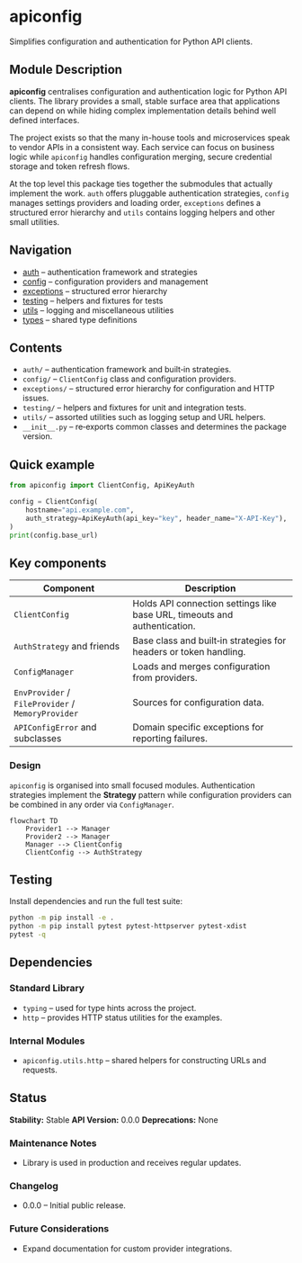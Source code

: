 # apiconfig

Simplifies configuration and authentication for Python API clients.

## Module Description
**apiconfig** centralises configuration and authentication logic for Python API
clients. The library provides a small, stable surface area that applications can
depend on while hiding complex implementation details behind well defined
interfaces.

The project exists so that the many in-house tools and microservices speak to
vendor APIs in a consistent way. Each service can focus on business logic while
`apiconfig` handles configuration merging, secure credential storage and token
refresh flows.

At the top level this package ties together the submodules that actually
implement the work. `auth` offers pluggable authentication strategies, `config`
manages settings providers and loading order, `exceptions` defines a structured
error hierarchy and `utils` contains logging helpers and other small utilities.

## Navigation
- [auth](./auth/README.md) – authentication framework and strategies
- [config](./config/README.md) – configuration providers and management
- [exceptions](./exceptions/README.md) – structured error hierarchy
- [testing](./testing/README.md) – helpers and fixtures for tests
- [utils](./utils/README.md) – logging and miscellaneous utilities
- [types](./types/README.md) – shared type definitions

## Contents
- `auth/` – authentication framework and built‑in strategies.
- `config/` – `ClientConfig` class and configuration providers.
- `exceptions/` – structured error hierarchy for configuration and HTTP issues.
- `testing/` – helpers and fixtures for unit and integration tests.
- `utils/` – assorted utilities such as logging setup and URL helpers.
- `__init__.py` – re‑exports common classes and determines the package version.

## Quick example
```python
from apiconfig import ClientConfig, ApiKeyAuth

config = ClientConfig(
    hostname="api.example.com",
    auth_strategy=ApiKeyAuth(api_key="key", header_name="X-API-Key"),
)
print(config.base_url)
```

## Key components
| Component | Description |
| --------- | ----------- |
| `ClientConfig` | Holds API connection settings like base URL, timeouts and authentication. |
| `AuthStrategy` and friends | Base class and built‑in strategies for headers or token handling. |
| `ConfigManager` | Loads and merges configuration from providers. |
| `EnvProvider` / `FileProvider` / `MemoryProvider` | Sources for configuration data. |
| `APIConfigError` and subclasses | Domain specific exceptions for reporting failures. |

### Design
`apiconfig` is organised into small focused modules. Authentication strategies
implement the **Strategy** pattern while configuration providers can be combined
in any order via `ConfigManager`.

```mermaid
flowchart TD
    Provider1 --> Manager
    Provider2 --> Manager
    Manager --> ClientConfig
    ClientConfig --> AuthStrategy
```

## Testing
Install dependencies and run the full test suite:
```bash
python -m pip install -e .
python -m pip install pytest pytest-httpserver pytest-xdist
pytest -q
```

## Dependencies

### Standard Library
- `typing` – used for type hints across the project.
- `http` – provides HTTP status utilities for the examples.

### Internal Modules
- `apiconfig.utils.http` – shared helpers for constructing URLs and requests.

## Status

**Stability:** Stable
**API Version:** 0.0.0
**Deprecations:** None

### Maintenance Notes
- Library is used in production and receives regular updates.

### Changelog
- 0.0.0 – Initial public release.

### Future Considerations
- Expand documentation for custom provider integrations.
